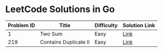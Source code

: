 # LeetCode Solutions in Go

| Problem ID | Title               | Difficulty | Solution Link                          |
|------------|---------------------|------------|----------------------------------------|
| 1          | Two Sum             | Easy       | [Link](./problems/easy/0001_two_sum.go)     |
| 219 | Contains Duplicate II | Easy | [Link](./problems/easy/0219_contains_duplicate_ii.go) |
